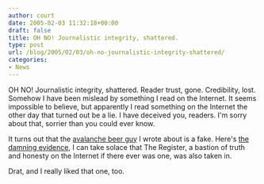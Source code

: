 ```yaml
---
author: court
date: 2005-02-03 11:32:18+00:00
draft: false
title: OH NO! Journalistic integrity, shattered.
type: post
url: /blog/2005/02/03/oh-no-journalistic-integrity-shattered/
categories:
- News
---
```


OH NO!  Journalistic integrity, shattered.  Reader trust, gone.  Credibility, lost.  Somehow I have been mislead by something I read on the Internet.  It seems impossible to believe, but apparently I read something on the Internet the other day that turned out be a lie.  I have deceived you, readers.  I'm sorry about that, sorrier than you could ever know.

It turns out that the [avalanche beer guy](http://www.vallentyne.com/blog/2005/01/heres-good-one.htm) I wrote about is a fake.  Here's [the damning evidence](http://www.theregister.co.uk/2005/02/03/avalanche_man_debunked/), I can take solace that The Register, a bastion of truth and honesty on the Internet if there ever was one, was also taken in.

Drat, and I really liked that one, too.
